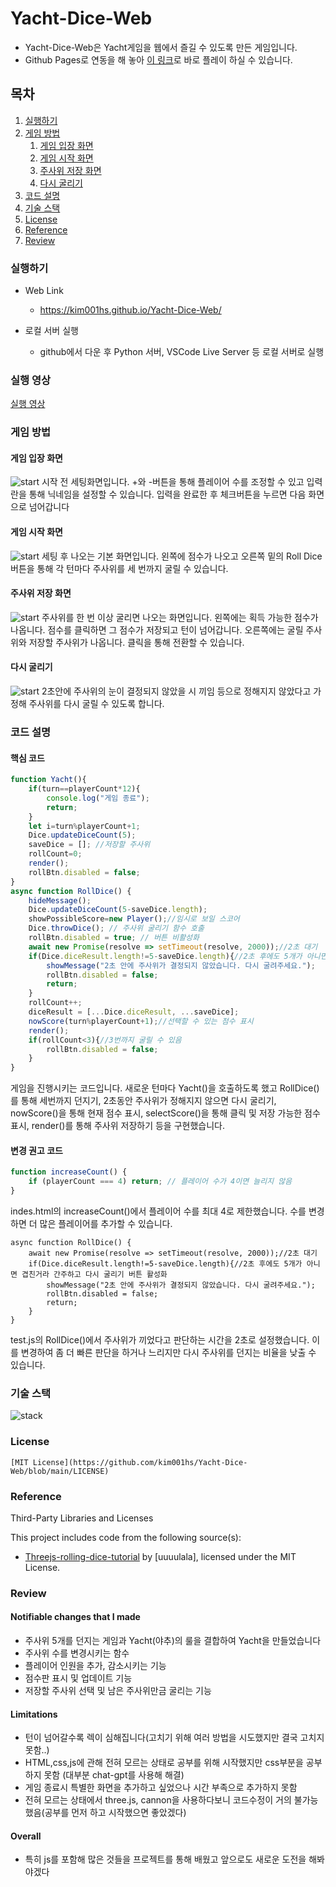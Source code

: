# Yacht-Dice-Web
 - Yacht-Dice-Web은 Yacht게임을 웹에서 즐길 수 있도록 만든 게임입니다.
 - Github Pages로 연동을 해 놓아 [이 링크](https://kim001hs.github.io/Yacht-Dice-Web/)로 바로 플레이 하실 수 있습니다.


## 목차

1.  [실행하기](#실행하기)
2.  [게임 방법](#게임-방법)
    1.  [게임 입장 화면](#게임-입장-화면)
    2.  [게임 시작 화면](#게임-시작-화면)
    3.  [주사위 저장 화면](#주사위-저장-화면)
    4.  [다시 굴리기](#다시-굴리기)
3.  [코드 설명](#코드-설명)
4.  [기술 스택](#기술-스택)
5.  [License](#License)
6.  [Reference](#Reference)
7.  [Review](#review)

### 실행하기

-   Web Link
    -   https://kim001hs.github.io/Yacht-Dice-Web/

-   로컬 서버 실행
    -  github에서 다운 후 Python 서버, VSCode Live Server 등 로컬 서버로 실행


###  실행 영상

[실행 영상](https://youtu.be/ebhHvrGuSeA)
 

### 게임 방법

#### 게임 입장 화면

![start](image/start.png)
시작 전 세팅화면입니다. +와 -버튼을 통해 플레이어 수를 조정할 수 있고 입력란을 통해 닉네임을 설정할 수 있습니다. 
입력을 완료한 후 체크버튼을 누르면 다음 화면으로 넘어갑니다

#### 게임 시작 화면

![start](image/diceStart.png)
세팅 후 나오는 기본 화면입니다. 왼쪽에 점수가 나오고 오른쪽 밑의 Roll Dice버튼을 통해 각 턴마다 주사위를 세 번까지 굴릴 수 있습니다. 

#### 주사위 저장 화면

![start](image/saveDice.png)
주사위를 한 번 이상 굴리면 나오는 화면입니다. 왼쪽에는 획득 가능한 점수가 나옵니다. 점수를 클릭하면 그 점수가 저장되고 턴이 넘어갑니다.
오른쪽에는 굴릴 주사위와 저장할 주사위가 나옵니다. 클릭을 통해 전환할 수 있습니다.

#### 다시 굴리기

![start](image/reRoll.png)
2초안에 주사위의 눈이 결정되지 않았을 시 끼임 등으로 정해지지 않았다고 가정해 주사위를 다시 굴릴 수 있도록 합니다.


### 코드 설명

#### 핵심 코드
```javascript
function Yacht(){
    if(turn==playerCount*12){
        console.log("게임 종료");
        return;
    }
    let i=turn%playerCount+1;
    Dice.updateDiceCount(5);
    saveDice = []; //저장할 주사위
    rollCount=0;
    render();
    rollBtn.disabled = false;
}
async function RollDice() {
    hideMessage();
    Dice.updateDiceCount(5-saveDice.length);
    showPossibleScore=new Player();//임시로 보일 스코어
    Dice.throwDice(); // 주사위 굴리기 함수 호출
    rollBtn.disabled = true; // 버튼 비활성화
    await new Promise(resolve => setTimeout(resolve, 2000));//2초 대기
    if(Dice.diceResult.length!=5-saveDice.length){//2초 후에도 5개가 아니면 겹친거라 간주하고 다시 굴리기 버튼 활성화
        showMessage("2초 안에 주사위가 결정되지 않았습니다. 다시 굴려주세요.");
        rollBtn.disabled = false;
        return;
    }
    rollCount++;
    diceResult = [...Dice.diceResult, ...saveDice];
    nowScore(turn%playerCount+1);//선택할 수 있는 점수 표시
    render();
    if(rollCount<3){//3번까지 굴릴 수 있음
        rollBtn.disabled = false;
    }
}
```
게임을 진행시키는 코드입니다. 새로운 턴마다 Yacht()을 호출하도록 했고 RollDice()를 통해 세번까지 던지기, 2초동안 주사위가 정해지지 않으면 다시 굴리기, nowScore()을 통해 현재 점수 표시, selectScore()을 통해 클릭 및 저장 가능한 점수 표시, render()를 통해 주사위 저장하기 등을 구현했습니다.

#### 변경 권고 코드
```javascript
function increaseCount() {
    if (playerCount === 4) return; // 플레이어 수가 4이면 늘리지 않음
}
```
indes.html의 increaseCount()에서 플레이어 수를 최대 4로 제한했습니다. 수를 변경하면 더 많은 플레이어를 추가할 수 있습니다.

```
async function RollDice() {
    await new Promise(resolve => setTimeout(resolve, 2000));//2초 대기
    if(Dice.diceResult.length!=5-saveDice.length){//2초 후에도 5개가 아니면 겹친거라 간주하고 다시 굴리기 버튼 활성화
        showMessage("2초 안에 주사위가 결정되지 않았습니다. 다시 굴려주세요.");
        rollBtn.disabled = false;
        return;
    }
}
```
test.js의 RollDice()에서 주사위가 끼었다고 판단하는 시간을 2초로 설정했습니다. 이를 변경하여 좀 더 빠른 판단을 하거나 느리지만 다시 주사위를 던지는 비율을 낮출 수 있습니다.

### 기술 스택
![stack](image/stack.png)


### License
    [MIT License](https://github.com/kim001hs/Yacht-Dice-Web/blob/main/LICENSE)


### Reference
Third-Party Libraries and Licenses

This project includes code from the following source(s):

- [Threejs-rolling-dice-tutorial](https://github.com/uuuulala/Threejs-rolling-dice-tutorial/tree/master) by [uuuulala], licensed under the MIT License.

### Review

#### Notifiable changes that I made
- 주사위 5개를 던지는 게임과 Yacht(야추)의 룰을 결합하여 Yacht을 만들었습니다
- 주사위 수를 변경시키는 함수
- 플레이어 인원을 추가, 감소시키는 기능
- 점수판 표시 및 업데이트 기능
- 저장할 주사위 선택 및 남은 주사위만금 굴리는 기능

#### Limitations
- 턴이 넘어갈수록 렉이 심해집니다(고치기 위해 여러 방법을 시도했지만 결국 고치지 못함..)
- HTML,css,js에 관해 전혀 모르는 상태로 공부를 위해 시작했지만 css부분을 공부 하지 못함 (대부분 chat-gpt를 사용해 해결)
- 게임 종료시 특별한 화면을 추가하고 싶었으나 시간 부족으로 추가하지 못함
- 전혀 모르는 상태에서 three.js, cannon을 사용하다보니 코드수정이 거의 불가능했음(공부를 먼저 하고 시작했으면 좋았겠다)

#### Overall
- 특히 js를 포함해 많은 것들을 프로젝트를 통해 배웠고 앞으로도 새로운 도전을 해봐야겠다
